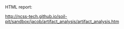 HTML report:

http://ncss-tech.github.io/soil-pit/sandbox/jacob/artifact_analysis/artifact_analysis.htm
